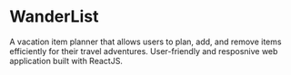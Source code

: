 # WanderList

A vacation item planner that allows users to plan, add, and remove items efficiently for their travel adventures. User-friendly and resposnive web application built with ReactJS.
